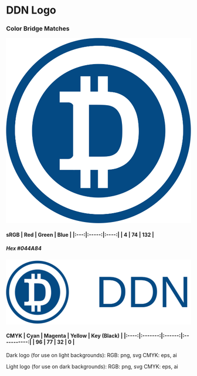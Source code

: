 # DDN Logo

### Color Bridge Matches

![img](ddn500.svg)

#### sRGB | Red | Green | Blue | |:---:|:-----:|:----:| | 4  |  74  | 132 |

##### Hex #044A84

![img](DDN-logo-dark.svg)

#### CMYK | Cyan | Magenta | Yellow | Key (Black) | |:----:|:-------:|:------:|:-----------:| | 96  | 77 | 32  | 0 |


Dark logo (for use on light backgrounds): 
RGB: png, svg 
CMYK: eps, ai 

Light logo (for use on dark backgrounds): 
RGB: png, svg 
CMYK: eps, ai

